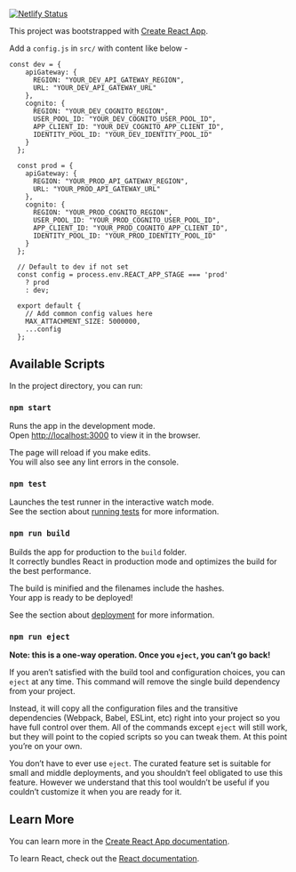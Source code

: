 [![Netlify Status](https://api.netlify.com/api/v1/badges/8b9d30ee-d5d9-4058-b1c5-6a0bae193e77/deploy-status)](https://app.netlify.com/sites/tru-fan/deploys)

This project was bootstrapped with [Create React App](https://github.com/facebook/create-react-app).

Add a `config.js` in `src/` with content like below - 
```
const dev = {
    apiGateway: {
      REGION: "YOUR_DEV_API_GATEWAY_REGION",
      URL: "YOUR_DEV_API_GATEWAY_URL"
    },
    cognito: {
      REGION: "YOUR_DEV_COGNITO_REGION",
      USER_POOL_ID: "YOUR_DEV_COGNITO_USER_POOL_ID",
      APP_CLIENT_ID: "YOUR_DEV_COGNITO_APP_CLIENT_ID",
      IDENTITY_POOL_ID: "YOUR_DEV_IDENTITY_POOL_ID"
    }
  };
  
  const prod = {
    apiGateway: {
      REGION: "YOUR_PROD_API_GATEWAY_REGION",
      URL: "YOUR_PROD_API_GATEWAY_URL"
    },
    cognito: {
      REGION: "YOUR_PROD_COGNITO_REGION",
      USER_POOL_ID: "YOUR_PROD_COGNITO_USER_POOL_ID",
      APP_CLIENT_ID: "YOUR_PROD_COGNITO_APP_CLIENT_ID",
      IDENTITY_POOL_ID: "YOUR_PROD_IDENTITY_POOL_ID"
    }
  };
  
  // Default to dev if not set
  const config = process.env.REACT_APP_STAGE === 'prod'
    ? prod
    : dev;
  
  export default {
    // Add common config values here
    MAX_ATTACHMENT_SIZE: 5000000,
    ...config
  };
  ```

## Available Scripts

In the project directory, you can run:

### `npm start`

Runs the app in the development mode.<br />
Open [http://localhost:3000](http://localhost:3000) to view it in the browser.

The page will reload if you make edits.<br />
You will also see any lint errors in the console.

### `npm test`

Launches the test runner in the interactive watch mode.<br />
See the section about [running tests](https://facebook.github.io/create-react-app/docs/running-tests) for more information.

### `npm run build`

Builds the app for production to the `build` folder.<br />
It correctly bundles React in production mode and optimizes the build for the best performance.

The build is minified and the filenames include the hashes.<br />
Your app is ready to be deployed!

See the section about [deployment](https://facebook.github.io/create-react-app/docs/deployment) for more information.

### `npm run eject`

**Note: this is a one-way operation. Once you `eject`, you can’t go back!**

If you aren’t satisfied with the build tool and configuration choices, you can `eject` at any time. This command will remove the single build dependency from your project.

Instead, it will copy all the configuration files and the transitive dependencies (Webpack, Babel, ESLint, etc) right into your project so you have full control over them. All of the commands except `eject` will still work, but they will point to the copied scripts so you can tweak them. At this point you’re on your own.

You don’t have to ever use `eject`. The curated feature set is suitable for small and middle deployments, and you shouldn’t feel obligated to use this feature. However we understand that this tool wouldn’t be useful if you couldn’t customize it when you are ready for it.

## Learn More

You can learn more in the [Create React App documentation](https://facebook.github.io/create-react-app/docs/getting-started).

To learn React, check out the [React documentation](https://reactjs.org/).
